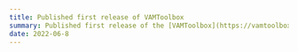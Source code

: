 ```yaml
---
title: Published first release of VAMToolbox
summary: Published first release of the [VAMToolbox](https://vamtoolbox.readthedocs.io/en/latest/_docs/intro.html), a Python toolbox for generating and optimizing digital light projections for volumetric additive manfacturing.
date: 2022-06-8
---
```


